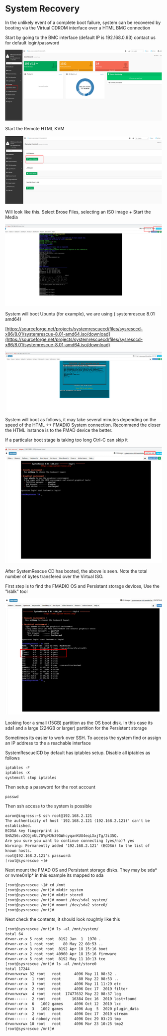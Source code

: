 # System Recovery

In the unlikely event of a complete boot failure, system can be recovered by booting via the Virtual CDROM interface over a HTML BMC connection

Start by going to the BMC interface (default IP is 192.168.0.93) contact us for default login/password

![](<../.gitbook/assets/image (5).png>)

Start the Remote HTML KVM

![](<../.gitbook/assets/image (10).png>)

Will look like this. Select Brose Files, selecting an ISO image + Start the Media

![](<../.gitbook/assets/image (6).png>)



System will boot Ubuntu (for example), we are using ( systemrescue 8.01 amd64)

[https://sourceforge.net/projects/systemrescuecd/files/sysresccd-x86/8.01/systemrescue-8.01-amd64.iso/download](https://sourceforge.net/projects/systemrescuecd/files/sysresccd-x86/8.01/systemrescue-8.01-amd64.iso/download)

![](<../.gitbook/assets/image (7).png>)

System will boot as follows, it may take several minutes depending on the speed of the HTML <-> FMADIO System connection. Recommend the closer the HTML instance is to the FMAD device the better.

If a particular boot stage is taking too long Ctrl-C can skip it

![](<../.gitbook/assets/image (1).png>)



After SystemRescue CD has booted, the above is seen. Note the total number of bytes transfered over the Virtual ISO.

First step is to find the FMADIO OS and Persistant storage devices, Use the "lsblk" tool&#x20;

![](<../.gitbook/assets/image (8).png>)



Looking foor a small (15GB) partition as the OS boot disk. In this case its sda1 and a large (224GB or larger) partition for the Persistent storage

Sometimes its easier to work over SSH. To access the system find or assign an IP address to the a reachable interface

SystemRescuelCD by default has iptables setup. Disable all iptables as follows

```
iptables -F
iptables -X
systemctl stop iptables
```

Then setup a password for the root account

```
passwd
```

Then ssh access to the system is possible

```
aaron@ingress:~$ ssh root@192.168.2.121
The authenticity of host '192.168.2.121 (192.168.2.121)' can't be established.
ECDSA key fingerprint is SHA256:v2CQjmUL70YpMJh39GWhcyqanKUU4eqLXxjTg/2i35Q.
Are you sure you want to continue connecting (yes/no)? yes
Warning: Permanently added '192.168.2.121' (ECDSA) to the list of known hosts.
root@192.168.2.121's password:
[root@sysrescue ~]#

```



Next mount the FMAD OS and Persistant storage disks. They may be sda\* or nvme0n1p\* in this example its mapped to sda

```
[root@sysrescue ~]# cd /mnt
[root@sysrescue /mnt]# mkdir system
[root@sysrescue /mnt]# mkdir store0
[root@sysrescue /mnt]# mount /dev/sda1 system/
[root@sysrescue /mnt]# mount /dev/sda2 store0/
[root@sysrescue /mnt]#

```

Next check the contents, it should look roughtly like this

```
[root@sysrescue /mnt]# ls -al /mnt/system/
total 64
drwxr-xr-x 5 root root  8192 Jan  1  1970 .
drwxr-xr-x 1 root root    80 May 22 08:53 ..
drwxr-xr-x 3 root root  8192 Apr 18 15:16 boot
drwxr-xr-x 2 root root 40960 Apr 18 15:16 firmware
drwxr-xr-x 5 root root  8192 May 11 10:13 tce
[root@sysrescue /mnt]# ls -al /mnt/store0
total 17244
drwxrwxrwx 32 root   root      4096 May 11 08:32 .
drwxr-xr-x  1 root   root        80 May 22 08:53 ..
drwxr-xr-x  3 root   root      4096 May 11 11:29 etc
drwxr-xr-x  2 root   root      4096 Dec 17  2019 filter
drwxrwxrwx  4 root   root  17477632 May 22 08:37 log
drwx------  2 root   root     16384 Dec 16  2019 lost+found
drwxr-xr-x  6   1002 games     4096 Oct 12  2019 lxc
drwxr-xr-x  3   1002 games     4096 Aug  5  2020 plugin_data
drwxr-xr-x  2 root   root      4096 Dec 17  2019 stream
drwx------  4 nobody root      4096 Dec 29 03:23 tmp
drwxrwxrwx 10 root   root      4096 Mar 23 10:25 tmp2
[root@sysrescue /mnt]#

```















